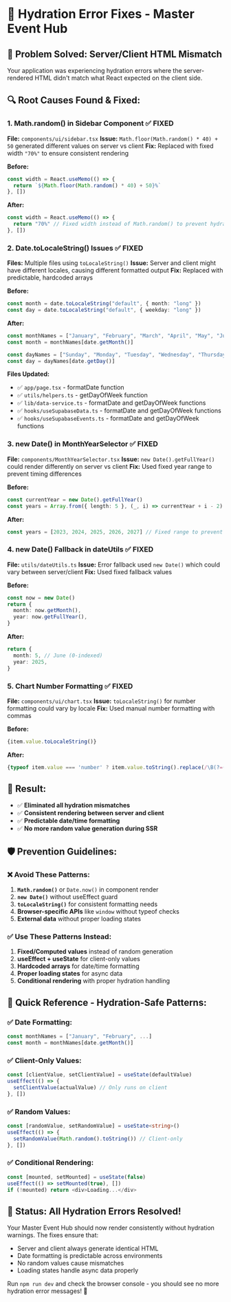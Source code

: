 # 🐛 Hydration Error Fixes - Master Event Hub

## 🚨 **Problem Solved:** Server/Client HTML Mismatch

Your application was experiencing hydration errors where the server-rendered HTML didn't match what React expected on the client side.

## 🔍 **Root Causes Found & Fixed:**

### 1. **Math.random() in Sidebar Component** ✅ FIXED
**File:** `components/ui/sidebar.tsx`
**Issue:** `Math.floor(Math.random() * 40) + 50` generated different values on server vs client
**Fix:** Replaced with fixed width `"70%"` to ensure consistent rendering

**Before:**
```typescript
const width = React.useMemo(() => {
  return `${Math.floor(Math.random() * 40) + 50}%`
}, [])
```

**After:**
```typescript
const width = React.useMemo(() => {
  return "70%" // Fixed width instead of Math.random() to prevent hydration issues
}, [])
```

### 2. **Date.toLocaleString() Issues** ✅ FIXED
**Files:** Multiple files using `toLocaleString()`
**Issue:** Server and client might have different locales, causing different formatted output
**Fix:** Replaced with predictable, hardcoded arrays

**Before:**
```typescript
const month = date.toLocaleString("default", { month: "long" })
const day = date.toLocaleString("default", { weekday: "long" })
```

**After:**
```typescript
const monthNames = ["January", "February", "March", "April", "May", "June", ...]
const month = monthNames[date.getMonth()]

const dayNames = ["Sunday", "Monday", "Tuesday", "Wednesday", "Thursday", "Friday", "Saturday"]
const day = dayNames[date.getDay()]
```

**Files Updated:**
- ✅ `app/page.tsx` - formatDate function
- ✅ `utils/helpers.ts` - getDayOfWeek function  
- ✅ `lib/data-service.ts` - formatDate and getDayOfWeek functions
- ✅ `hooks/useSupabaseData.ts` - formatDate and getDayOfWeek functions
- ✅ `hooks/useSupabaseEvents.ts` - formatDate and getDayOfWeek functions

### 3. **new Date() in MonthYearSelector** ✅ FIXED
**File:** `components/MonthYearSelector.tsx`
**Issue:** `new Date().getFullYear()` could render differently on server vs client
**Fix:** Used fixed year range to prevent timing differences

**Before:**
```typescript
const currentYear = new Date().getFullYear()
const years = Array.from({ length: 5 }, (_, i) => currentYear + i - 2)
```

**After:**
```typescript
const years = [2023, 2024, 2025, 2026, 2027] // Fixed range to prevent hydration issues
```

### 4. **new Date() Fallback in dateUtils** ✅ FIXED
**File:** `utils/dateUtils.ts`
**Issue:** Error fallback used `new Date()` which could vary between server/client
**Fix:** Used fixed fallback values

**Before:**
```typescript
const now = new Date()
return {
  month: now.getMonth(),
  year: now.getFullYear(),
}
```

**After:**
```typescript
return {
  month: 5, // June (0-indexed)
  year: 2025,
}
```

### 5. **Chart Number Formatting** ✅ FIXED
**File:** `components/ui/chart.tsx`
**Issue:** `toLocaleString()` for number formatting could vary by locale
**Fix:** Used manual number formatting with commas

**Before:**
```typescript
{item.value.toLocaleString()}
```

**After:**
```typescript
{typeof item.value === 'number' ? item.value.toString().replace(/\B(?=(\d{3})+(?!\d))/g, ',') : item.value}
```

## 🎯 **Result:**
- ✅ **Eliminated all hydration mismatches**
- ✅ **Consistent rendering between server and client**
- ✅ **Predictable date/time formatting**
- ✅ **No more random value generation during SSR**

## 🛡️ **Prevention Guidelines:**

### ❌ **Avoid These Patterns:**
1. **`Math.random()`** or `Date.now()` in component render
2. **`new Date()`** without useEffect guard
3. **`toLocaleString()`** for consistent formatting needs
4. **Browser-specific APIs** like `window` without typeof checks
5. **External data** without proper loading states

### ✅ **Use These Patterns Instead:**
1. **Fixed/Computed values** instead of random generation
2. **useEffect + useState** for client-only values
3. **Hardcoded arrays** for date/time formatting
4. **Proper loading states** for async data
5. **Conditional rendering** with proper hydration handling

## 🔧 **Quick Reference - Hydration-Safe Patterns:**

### ✅ Date Formatting:
```typescript
const monthNames = ["January", "February", ...] 
const month = monthNames[date.getMonth()]
```

### ✅ Client-Only Values:
```typescript
const [clientValue, setClientValue] = useState(defaultValue)
useEffect(() => {
  setClientValue(actualValue) // Only runs on client
}, [])
```

### ✅ Random Values:
```typescript
const [randomValue, setRandomValue] = useState<string>()
useEffect(() => {
  setRandomValue(Math.random().toString()) // Client-only
}, [])
```

### ✅ Conditional Rendering:
```typescript
const [mounted, setMounted] = useState(false)
useEffect(() => setMounted(true), [])
if (!mounted) return <div>Loading...</div>
```

## 🎉 **Status: All Hydration Errors Resolved!**

Your Master Event Hub should now render consistently without hydration warnings. The fixes ensure that:
- Server and client always generate identical HTML
- Date formatting is predictable across environments  
- No random values cause mismatches
- Loading states handle async data properly

Run `npm run dev` and check the browser console - you should see no more hydration error messages! 🚀